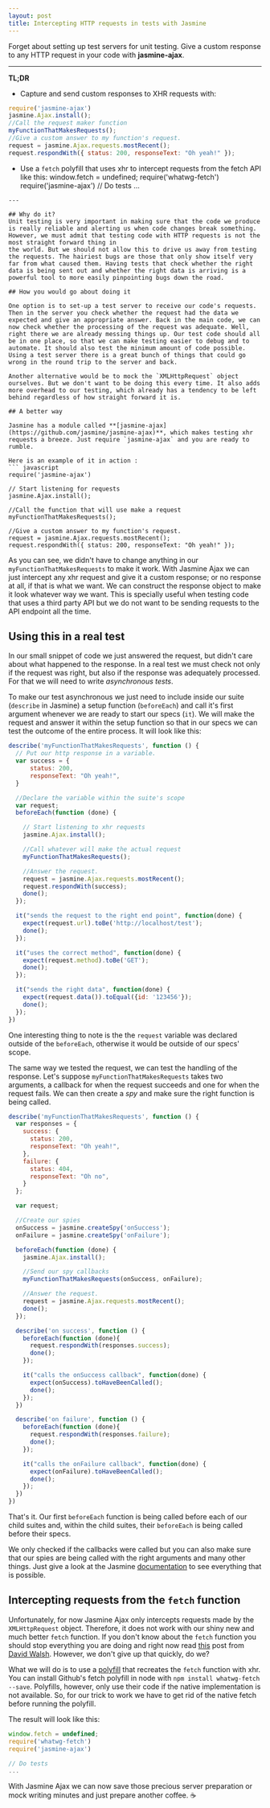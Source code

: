 ```yaml
---
layout: post
title: Intercepting HTTP requests in tests with Jasmine
---
```


Forget about setting up test servers for unit testing. Give a custom response to
any HTTP request in your code with **jasmine-ajax**.

---
**TL;DR**

- Capture and send custom responses to XHR requests with:
``` javascript
require('jasmine-ajax')
jasmine.Ajax.install();
//Call the request maker function
myFunctionThatMakesRequests();
//Give a custom answer to my function's request.
request = jasmine.Ajax.requests.mostRecent();
request.respondWith({ status: 200, responseText: "Oh yeah!" });
```
- Use a `fetch` polyfill that uses xhr to intercept requests from the fetch API like this:
window.fetch = undefined;
require('whatwg-fetch')
require('jasmine-ajax')
// Do tests
...
```
---

## Why do it?
Unit testing is very important in making sure that the code we produce is really reliable and alerting us when code changes break something. However, we must admit that testing code with HTTP requests is not the most straight forward thing in
the world. But we should not allow this to drive us away from testing the requests. The hairiest bugs are those that only show itself very far from what caused them. Having tests that check whether the right data is being sent out and whether the right data is arriving is a powerful tool to more easily pinpointing bugs down the road.

## How you would go about doing it

One option is to set-up a test server to receive our code's requests. Then in the server you check whether the request had the data we expected and give an appropriate answer. Back in the main code, we can now check whether the processing of the request was adequate. Well, right there we are already messing things up. Our test code should all be in one place, so that we can make testing easier to debug and to automate. It should also test the minimum amount of code possible. Using a test server there is a great bunch of things that could go wrong in the round trip to the server and back.

Another alternative would be to mock the `XMLHttpRequest` object ourselves. But we don't want to be doing this every time. It also adds more overhead to our testing, which already has a tendency to be left behind regardless of how straight forward it is.

## A better way

Jasmine has a module called **[jasmine-ajax](https://github.com/jasmine/jasmine-ajax)**, which makes testing xhr requests a breeze. Just require `jasmine-ajax` and you are ready to rumble.

Here is an example of it in action :
``` javascript
require('jasmine-ajax')

// Start listening for requests
jasmine.Ajax.install();

//Call the function that will use make a request
myFunctionThatMakesRequests();

//Give a custom answer to my function's request.
request = jasmine.Ajax.requests.mostRecent();
request.respondWith({ status: 200, responseText: "Oh yeah!" });
```

As you can see, we didn't have to change anything in our `myFunctionThatMakesRequests` to make it work. With Jasmine Ajax we can just intercept any xhr request and give it a custom response; or no response at all, if that is what we want. We can construct the response object to make it look whatever way we want. This is specially useful when testing code that uses a third party API but we do not want to be sending requests to the API endpoint all the time.

## Using this in a real test
In our small snippet of code we just answered the request, but didn't care about what happened to the response. In a real test we must check not only if the request was right, but also if the response was adequately processed. For that we will need to write *asynchronous tests*.  

To make our test asynchronous we just need to include inside our suite (`describe` in Jasmine) a setup function (`beforeEach`) and call it's first argument whenever we are ready to start our specs (`it`). We will make the request and answer it within the setup function so that in our specs we can test the outcome of the entire process. It will look like this:
``` javascript
describe('myFunctionThatMakesRequests', function () {
  // Put our http response in a variable.
  var success = {
      status: 200,
      responseText: "Oh yeah!",
  }

  //Declare the variable within the suite's scope
  var request;
  beforeEach(function (done) {

    // Start listening to xhr requests
    jasmine.Ajax.install();

    //Call whatever will make the actual request
    myFunctionThatMakesRequests();

    //Answer the request.
    request = jasmine.Ajax.requests.mostRecent();
    request.respondWith(success);
    done();
  });

  it("sends the request to the right end point", function(done) {
    expect(request.url).toBe('http://localhost/test');
    done();
  });

  it("uses the correct method", function(done) {
    expect(request.method).toBe('GET');
    done();
  });

  it("sends the right data", function(done) {
    expect(request.data()).toEqual({id: '123456'});
    done();
  });
})
```
One interesting thing to note is the the `request` variable was declared outside of the `beforeEach`, otherwise it would be outside of our specs' scope.

The same way we tested the request, we can test the handling of the response. Let's suppose `myFunctionThatMakesRequests` takes two arguments, a callback for when the request succeeds and one for when the request fails. We can then create a *spy* and make sure the right function is being called.

``` javascript
describe('myFunctionThatMakesRequests', function () {
  var responses = {
    success: {
      status: 200,
      responseText: "Oh yeah!",
    },
    failure: {
      status: 404,
      responseText: "Oh no",
    }
  };

  var request;

  //Create our spies
  onSuccess = jasmine.createSpy('onSuccess');
  onFailure = jasmine.createSpy('onFailure');

  beforeEach(function (done) {
    jasmine.Ajax.install();

    //Send our spy callbacks
    myFunctionThatMakesRequests(onSuccess, onFailure);

    //Answer the request.
    request = jasmine.Ajax.requests.mostRecent();
    done();
  });

  describe('on success', function () {
    beforeEach(function (done){
      request.respondWith(responses.success);
      done();
    });

    it("calls the onSuccess callback", function(done) {
      expect(onSuccess).toHaveBeenCalled();
      done();
    });    
  })

  describe('on failure', function () {
    beforeEach(function (done){
      request.respondWith(responses.failure);
      done();
    });

    it("calls the onFailure callback", function(done) {
      expect(onFailure).toHaveBeenCalled();
      done();
    });    
  })
})
```

That's it. Our first `beforeEach` function is being called before each of our child suites and, within the child suites, their `beforeEach` is being called before their specs.

 We only checked if the callbacks were called but you can also make sure that our spies are being called with the right arguments and many other things. Just give a look at the Jasmine [documentation](http://jasmine.github.io/edge/introduction.html) to see everything that is possible.

## Intercepting requests from the `fetch` function
Unfortunately, for now Jasmine Ajax only intercepts requests made by the `XMLHttpRequest` object. Therefore, it does not work with our shiny new and much better `fetch` function. If you don't know about the `fetch` function you should stop everything you are doing and right now read [this](https://davidwalsh.name/fetch) post from [David Walsh](https://twitter.com/davidwalshblog?lang=en-gb). However, we don't give up that quickly, do we?

What we will do is to use a [polyfill](https://remysharp.com/2010/10/08/what-is-a-polyfill) that recreates the `fetch` function with xhr. You can install Github's fetch polyfill in node with `npm install whatwg-fetch --save`. Polyfills, however, only use their code if the native implementation is not available. So, for our trick to work we have to get rid of the native fetch before running the polyfill.

The result will look like this:
``` javascript
window.fetch = undefined;
require('whatwg-fetch')
require('jasmine-ajax')

// Do tests
...
```

With Jasmine Ajax we can now save those precious server preparation or mock writing minutes and just prepare another coffee. ☕
